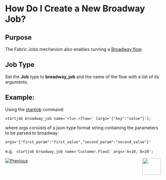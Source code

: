 # How Do I Create a New Broadway Job?

## Purpose
The Fabric Jobs mechanism also enables running a [Broadway flow](/articles/19_Broadway/01_broadway_overview.md).

## Job Type
Set the **Job** type to **broadway_job** and the name of the flow with a list of its arguments.

## Example: 
Using the [startjob](/articles/20_jobs_and_batch_services/07_jobs_commands.md#startjob-jobtype-namename-uiduid-affinityaffinity-argsargs-exec_intervalexecinterval) command:

```
startjob broadway_job name='<lu>.<flow>' [args='{"key":"value"}'];
```

where args consists of a json-type format string containing the parameters to be parsed to broadway: 

```
args='{"first_param":"first_value","second_param":"second_value"}'
```

e.g. 
``` startjob broadway_job name='Customer.Flow1' args='A=10, B=20';```




[![Previous](/articles/images/Previous.png)](/articles/20_jobs_and_batch_services/04_create_a_new_process_job.md)[<img align="right" width="60" height="54" src="/articles/images/Next.png">](/articles/20_jobs_and_batch_services/06_create_a_new_CDC_job.md)
